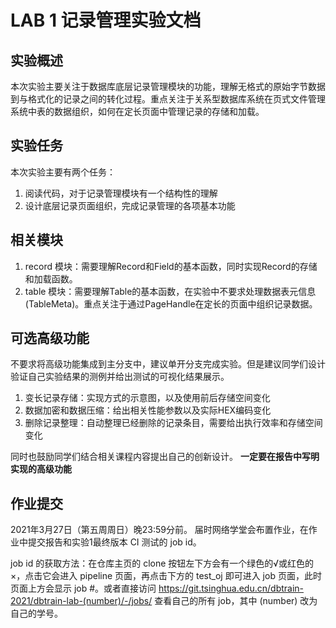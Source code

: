 # LAB 1 记录管理实验文档

## 实验概述
本次实验主要关注于数据库底层记录管理模块的功能，理解无格式的原始字节数据到与格式化的记录之间的转化过程。重点关注于关系型数据库系统在页式文件管理系统中表的数据组织，如何在定长页面中管理记录的存储和加载。

## 实验任务
本次实验主要有两个任务：
1. 阅读代码，对于记录管理模块有一个结构性的理解
2. 设计底层记录页面组织，完成记录管理的各项基本功能

## 相关模块
1. record 模块：需要理解Record和Field的基本函数，同时实现Record的存储和加载函数。
2. table 模块：需要理解Table的基本函数，在实验中不要求处理数据表元信息(TableMeta)。重点关注于通过PageHandle在定长的页面中组织记录数据。

## 可选高级功能

不要求将高级功能集成到主分支中，建议单开分支完成实验。但是建议同学们设计验证自己实验结果的测例并给出测试的可视化结果展示。

1. 变长记录存储：实现方式的示意图，以及使用前后存储空间变化
2. 数据加密和数据压缩：给出相关性能参数以及实际HEX编码变化
3. 删除记录整理：自动整理已经删除的记录条目，需要给出执行效率和存储空间变化

同时也鼓励同学们结合相关课程内容提出自己的创新设计。
**一定要在报告中写明实现的高级功能**

## 作业提交
2021年3月27日（第五周周日）晚23:59分前。
届时网络学堂会布置作业，在作业中提交报告和实验1最终版本 CI 测试的 job id。

job id 的获取方法：在仓库主页的 clone 按钮左下方会有一个绿色的√或红色的×，点击它会进入 pipeline 页面，再点击下方的 test_oj 即可进入 job 页面，此时页面上方会显示 job #<id>。或者直接访问 https://git.tsinghua.edu.cn/dbtrain-2021/dbtrain-lab-(number)/-/jobs/ 查看自己的所有 job，其中 (number) 改为自己的学号。
